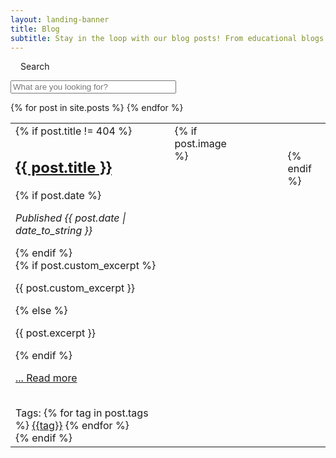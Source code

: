 ```yaml
---
layout: landing-banner
title: Blog
subtitle: Stay in the loop with our blog posts! From educational blogs to video blogs, they're here for you!
---
```

<link rel="stylesheet" href="/assets/css/paginate.css">
<link rel="stylesheet" href="/assets/css/styles.css">

<script type='text/javascript' src='/assets/js/paginate.js'>
</script>

<div class="hero-body background-shade">
    <div class="container">
        <nav class = "level">
            <div class = "level-left">
                <div class = "level-item">
                    <div class="field is-horizontal">
                        <div class = "field-label is-normal">
                            <label class = "label" style="margin-left: 1rem;" for="searchBox">Search</label>
                        </div>
                        <div class = "field-body">
                            <div class = "field">
                                <p class = "control is-pulled-left">
                                    <input class="input" id="searchBox" type = "text" placeholder="What are you looking for?" size="30">
                                </p>
                            </div>
                        </div>
                    </div>
                </div>
            </div>
        </nav>
        <div class = "body">
            <table class="table overflow myTable">
                <tbody>
                    {% for post in site.posts %}
                    <tr><td>
                        <div class = "columns">
                            <div class = "column is-three-fifths">
                                <div class = "blog-container">
                                    {% if post.title != 404 %}
                                        <h2 class="title is-2 centered 2rem"><a href="{{ post.url }}" class = "has-text-info">{{ post.title }}</a></h2>
                                        {% if post.date %}
                                            <p><i>Published {{ post.date | date_to_string }}</i></p>
                                        {% endif %}
                                        <br>
                                        {% if post.custom_excerpt %}
                                            <p class = "1.25rem">{{ post.custom_excerpt }}</p>
                                        {% else %}
                                            <p class = "1.25rem">{{ post.excerpt }}</p>
                                        {% endif %}
                                        <br>
                                        <p><a href="{{ post.url }}"> ... Read more</a></p>
                                        <br>
                                        <div class = "tags-container">
                                        Tags:
                                        {% for tag in post.tags %}
                                            <span class = "tag"><a href = "{{site.baseurl}}/blog/topics#{{tag}}"> {{tag}}</a></span>
                                        {% endfor %}
                                        </div>
                                    {% endif %}
                                </div>
                            </div>
                            {% if post.image %}
                                <div class = "column blog-image">
                                    <span><figure class="image"><img src="{{ post.image }}" alt=""/></figure></span>
                                </div>
                                <br><br>
                            {% endif %}
                        </div>
                    </td></tr>
                    {% endfor %}
                </tbody>
            </table>
        </div>
    </div>
</div>


<script>

    let options = {
        numberPerPage: 20,
        goBar:true, 
        pageCounter:true, 
    };

    let filterOptions = {
        el:'#searchBox' 
    };

    paginate.init('.myTable',options,filterOptions);

</script>